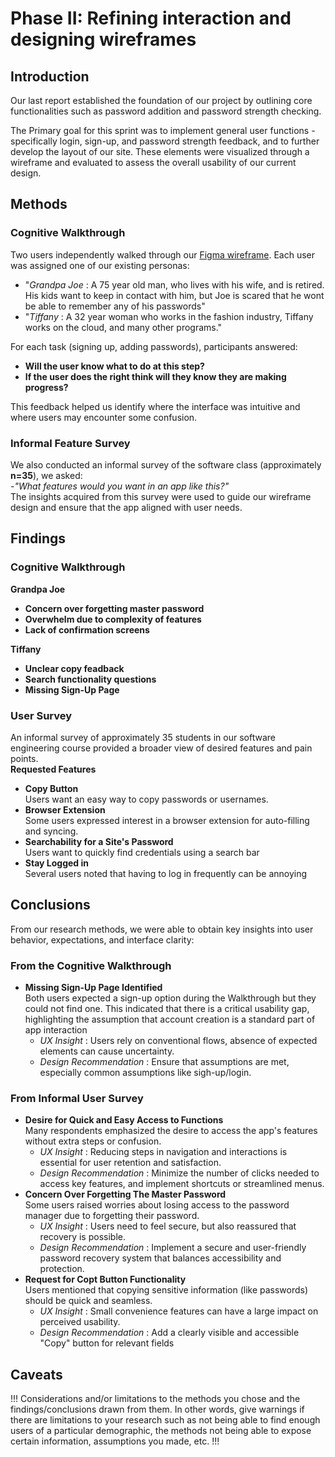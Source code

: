 # Phase II: Refining interaction and designing wireframes

## Introduction

Our last report established the foundation of our project by outlining core functionalities such as password addition and password strength checking. </br>

The Primary goal for this sprint was to implement general user functions - specifically login, sign-up, and password strength feedback, and to further develop the layout of our site. These elements were visualized through a wireframe and evaluated to assess the overall usability of our current design. <br/>

## Methods

### **Cognitive Walkthrough**<br/>
   Two users independently walked through our [Figma wireframe](https://www.figma.com/design/jhDGKQwlUj8O7kmT1LcQr2/WireFrame_2?node-id=0-1&p=f&t=7lfkEIRinDBzvPLv-0). Each user was assigned one of our existing personas: <br/>
   
   * "_Grandpa Joe_ : A 75 year old man, who lives with his wife, and is retired. His kids want to keep in contact with him, but Joe is scared that he wont be able to remember any of his passwords" <br/>
   * "_Tiffany_ : A 32 year woman  who works in the fashion industry, Tiffany works on the cloud, and many other programs." <br/>
   
For each task (signing up, adding passwords), participants answered: <br/>

   * **Will the user know what to do at this step?** <br/>
   * **If the user does the right think will they know they are making progress?**


   This feedback helped us identify where the interface was intuitive and where users may encounter some confusion.
### **Informal Feature Survey**<br/>
   We also conducted an informal survey of the software class (approximately **n=35**), we asked:<br/>
   -_"What features would you want in an app like this?"_ <br/>
   The insights acquired from this survey were used to guide our wireframe design and ensure that the app aligned with user needs.

## Findings

### **Cognitive Walkthrough** <br/>
**Grandpa Joe**<br/>
   * **Concern over forgetting master password** <br/>
   * **Overwhelm due to complexity of features** <br/>
   * **Lack of confirmation screens** <br/>
   
**Tiffany**<br/>
   * **Unclear copy feadback** <br/>
   * **Search functionality questions** <br/>
   * **Missing Sign-Up Page** <br/>

### **User Survey** <br/>
An informal survey of approximately 35 students in our software engineering course provided a broader view of desired features and pain points. <br/>
**Requested Features**<br/>
   * **Copy Button** <br/>
     Users want an easy way to copy passwords or usernames. <br/>
   * **Browser Extension** <br/>
     Some users expressed interest in a browser extension for auto-filling and syncing. <br/>
   * **Searchability for a Site's Password** <br/>
     Users want to quickly find credentials using a search bar <br/>
   * **Stay Logged in** <br/>
     Several users noted that having to log in frequently can be annoying <br/>

## Conclusions

From our research methods, we were able to obtain key insights into user behavior, expectations, and interface clarity: <br/>

### **From the Cognitive Walkthrough** <br/>
   * **Missing Sign-Up Page Identified** <br/>
      Both users expected a sign-up option during the Walkthrough but they could not find one. This indicated that there is a critical usability gap, highlighting the assumption that account creation is a standard part of app interaction <br/>
      - _UX Insight_ : Users rely on conventional flows, absence of expected elements can cause uncertainty. <br/>
      - _Design Recommendation_ : Ensure that assumptions are met, especially common assumptions like sigh-up/login. <br/>

### **From Informal User Survey** <br/>
   * **Desire for Quick and Easy Access to Functions** <br/>
      Many respondents emphasized the desire to access the app's features without extra steps or confusion. <br/>
      - _UX Insight_ : Reducing steps in navigation and interactions is essential for user retention and satisfaction. <br/>
      - _Design Recommendation_ : Minimize the number of clicks needed to access key features, and implement shortcuts or streamlined menus. <br/>
   * **Concern Over Forgetting The Master Password** <br/>
      Some users raised worries about losing access to the password manager due to forgetting their password. <br/>
      - _UX Insight_ : Users need to feel secure, but also reassured that recovery is possible. <br/>
      - _Design Recommendation_ : Implement a secure and user-friendly password recovery system that balances accessibility and protection. <br/>
   * **Request for Copt Button Functionality** <br/>
      Users mentioned that copying sensitive information (like passwords) should be quick and seamless. <br/>
      - _UX Insight_ : Small convenience features can have a large impact on perceived usability. <br/>
      - _Design Recommendation_ : Add a clearly visible and accessible "Copy" button for relevant fields <br/>

## Caveats

!!! Considerations and/or limitations to the methods you chose and the findings/conclusions drawn from them. In other words, give warnings if there are limitations to your research such as not being able to find enough users of a particular demographic, the methods not being able to expose certain information, assumptions you made, etc. !!!
